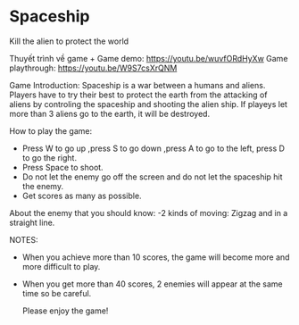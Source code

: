 # Spaceship
Kill the alien to protect the world

Thuyết trình về game + Game demo: https://youtu.be/wuvfORdHyXw
Game playthrough: https://youtu.be/W9S7csXrQNM

Game Introduction:
Spaceship is a war between a humans and aliens. Players have to try their best to protect the earth from the attacking of aliens by controling the spaceship and shooting the alien ship. If playeys let more than 3 aliens go to the earth, it will be destroyed.

How to play the game:
- Press W to go up ,press S to go down ,press A to go to the left, press D to go the right.
- Press Space to shoot.
- Do not let the enemy go off the screen and do not let the spaceship hit the enemy.
- Get scores as many as possible.

About the enemy that you should know:
-2 kinds of moving: Zigzag and in a straight line.

NOTES: 
- When you achieve more than 10 scores, the game will become more and more difficult to play.
- When you get more than 40 scores, 2 enemies will appear at the same time so be careful.

  Please enjoy the game!
  
